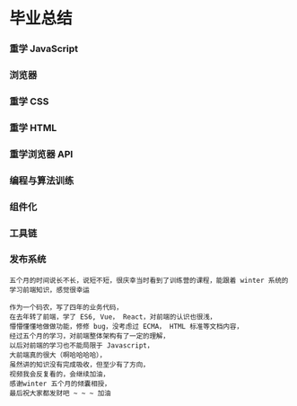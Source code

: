 # 毕业总结

### 重学 JavaScript
### 浏览器
### 重学 CSS
### 重学 HTML
### 重学浏览器 API
### 编程与算法训练
### 组件化
### 工具链
### 发布系统

```
五个月的时间说长不长，说短不短，很庆幸当时看到了训练营的课程，能跟着 winter 系统的学习前端知识，感觉很幸运
```
```
作为一个码农，写了四年的业务代码，
在去年转了前端，学了 ES6, Vue， React，对前端的认识也很浅，
懵懵懂懂地做做功能，修修 bug，没考虑过 ECMA， HTML 标准等文档内容，
经过五个月的学习，对前端整体架构有了一定的理解，
以后对前端的学习也不能局限于 Javascript， 
大前端真的很大（啊哈哈哈哈），
虽然讲的知识没有完成吸收，但至少有了方向，
视频我会反复看的，会继续加油，
感谢winter 五个月的倾囊相授，
最后祝大家都发财吧 ~ ~ ~ 加油
```
